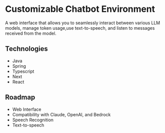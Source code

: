 # Customizable Chatbot Environment
A web interface that allows you to seamlessly interact between various LLM models, manage token usage,use text-to-speech, and listen to messages received from the model.

## Technologies
- Java
- Spring
- Typescript
- Next
- React

## Roadmap
- Web Interface
- Compatibility with Claude, OpenAI, and Bedrock
- Speech Recognition
- Text-to-speech
